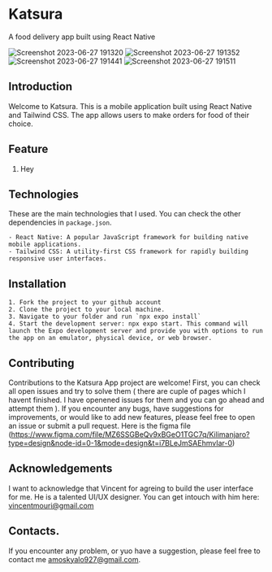# Katsura
A food delivery app built using React Native

![Screenshot 2023-06-27 191320](https://github.com/amoskyalo/Katsura/assets/91586973/a456c7e4-3693-4cd9-872f-a42b57e0091a)
![Screenshot 2023-06-27 191352](https://github.com/amoskyalo/Katsura/assets/91586973/78a96d07-8273-4344-a65c-7b9f96a5175c)
![Screenshot 2023-06-27 191441](https://github.com/amoskyalo/Katsura/assets/91586973/cd4aa186-ed7a-4c67-9805-d04db335872e)
![Screenshot 2023-06-27 191511](https://github.com/amoskyalo/Katsura/assets/91586973/51b65869-78b3-4887-a3ea-30ef68e38317)

## Introduction

Welcome to Katsura. This is a mobile application built using React Native and Tailwind CSS. The app allows users to make orders for food of their choice.


## Feature
1. Hey

## Technologies
These are the main technologies that I used. You can check the other dependencies in `package.json`.

    - React Native: A popular JavaScript framework for building native mobile applications.
    - Tailwind CSS: A utility-first CSS framework for rapidly building responsive user interfaces.


## Installation
    1. Fork the project to your github account
    2. Clone the project to your local machine.
    3. Navigate to your folder and run `npx expo install` 
    4. Start the development server: npx expo start. This command will launch the Expo development server and provide you with options to run the app on an emulator, physical device, or web browser.

## Contributing
Contributions to the Katsura App project are welcome! First, you can check all open issues and try to solve them ( there are cuple of pages which I havent finished. I have openened issues for them and you can go ahead and attempt them ). If you encounter any bugs, have suggestions for improvements, or would like to add new features, please feel free to open an issue or submit a pull request. Here is the figma file (https://www.figma.com/file/MZ6SSGBeQv9xBGeO1TGC7q/Kilimanjaro?type=design&node-id=0-1&mode=design&t=i7BLeJmSAEhmvIar-0)

## Acknowledgements
I want to acknowledge that Vincent for agreing to build the user interface for me. He is a talented UI/UX designer. You can get intouch with him here: vincentmouri@gmail.com

## Contacts.
If you encounter any problem, or yuo have a suggestion, please feel free to contact me amoskyalo927@gmail.com.
